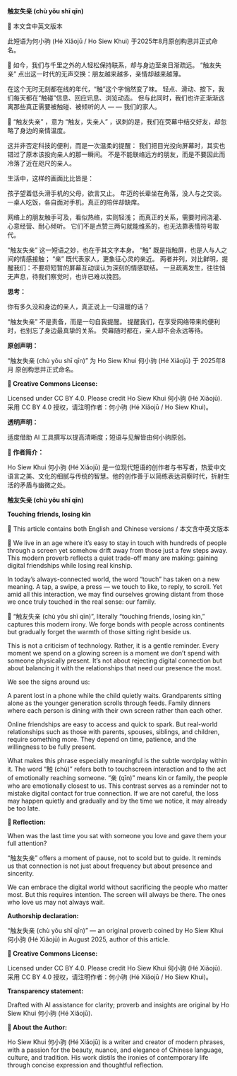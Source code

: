 <!--
[Metadata]
title: "触友失亲 (chù yǒu shī qīn)"
author: Ho Siew Khui (何小驹 Hé Xiǎojū)
license: CC-BY-4.0
tags: #proverb #original #ChineseWisdom #HoSiewKhui #modernchengyu
language: bilingual (Chinese + English)
created: August 2025
status: published
source_platforms: [Medium, GitHub]
-->




**触友失亲 (chù yǒu shī qīn)**

📜 本文含中英文版本

此短语为何小驹 (Hé Xiǎojū / Ho Siew Khui) 于2025年8月原创构思并正式命名。

📖 如今，我们与千里之外的人轻松保持联系，却与身边至亲日渐疏远。
“触友失亲” 点出这一时代的无声交换：朋友越来越多，亲情却越来越薄。

在这个无时无刻都在线的年代，“触”这个字悄然变了味。
轻点、滑动、按下，我们每天都在“触碰”信息、回应讯息、浏览动态。
但与此同时，我们也许正渐渐远离那些真正需要被触碰、被倾听的人 — — 我们的家人。

📜 “触友失亲” ，意为 “触友，失亲人” ，讽刺的是，我们在荧幕中结交好友，却忽略了身边的亲情温度。

这并非否定科技的便利，而是一次温柔的提醒：
我们把目光投向屏幕时，其实也错过了原本该投向亲人的那一瞬间。
不是不能联络远方的朋友，而是不要因此而冷落了近在咫尺的亲人。

生活中，这样的画面比比皆是：

孩子望着低头滑手机的父母，欲言又止。
年迈的长辈坐在角落，没人与之交谈。
一桌人吃饭，各自面对手机，真正的陪伴却缺席。

网络上的朋友触手可及，看似热络，实则轻浅；
而真正的关系，需要时间浇灌、心意经营、耐心倾听。
它们不是点赞三两句就能维系的，也无法靠表情符号取代。

“触友失亲” 这一短语之妙，也在于其文字本身。
“触” 既是指触屏，也是人与人之间的情感接触；
“亲” 既代表家人，更象征心灵的亲近。
两者并列，对比鲜明，提醒我们：不要将短暂的屏幕互动误认为深刻的情感联结。
一旦疏离发生，往往悄无声息，待我们察觉时，也许已难以挽回。

**思考：**

你有多久没和身边的亲人，真正说上一句温暖的话？

“触友失亲” 不是责备，而是一句自我提醒。
提醒我们，在享受网络带来的便利时，也别忘了身边最真挚的关系。
荧幕随时都在，亲人却不会永远等待。

**原创声明：**

“触友失亲 (chù yǒu shī qīn)” 为 Ho Siew Khui 何小驹 (Hé Xiǎojū) 于 2025年8月 原创构思并正式命名。

**🌿 Creative Commons License:**

Licensed under CC BY 4.0. Please credit Ho Siew Khui 何小驹 (Hé Xiǎojū).
采用 CC BY 4.0 授权，请注明作者：何小驹 (Hé Xiǎojū / Ho Siew Khui)。

**透明声明：**

适度借助 AI 工具撰写以提高清晰度；短语与见解皆由何小驹原创。

**🌿 作者简介：**

Ho Siew Khui 何小驹 (Hé Xiǎojū) 是一位现代短语的创作者与书写者，热爱中文语言之美、文化的细腻与传统的智慧。他的创作善于以简练表达洞察时代，折射生活的矛盾与幽微之处。





**触友失亲 (chù yǒu shī qīn)**

**Touching friends, losing kin**

📜 This article contains both English and Chinese versions / 本文含中英文版本

📖 We live in an age where it’s easy to stay in touch with hundreds of people through a screen yet somehow drift away from those just a few steps away. This modern proverb reflects a quiet trade-off many are making: gaining digital friendships while losing real kinship.

In today’s always-connected world, the word “touch” has taken on a new meaning. A tap, a swipe, a press — we touch to like, to reply, to scroll. Yet amid all this interaction, we may find ourselves growing distant from those we once truly touched in the real sense: our family.

📜 “触友失亲 (chù yǒu shī qīn)”, literally “touching friends, losing kin,” captures this modern irony. We forge bonds with people across continents but gradually forget the warmth of those sitting right beside us.

This is not a criticism of technology. Rather, it is a gentle reminder. Every moment we spend on a glowing screen is a moment we don’t spend with someone physically present. It’s not about rejecting digital connection but about balancing it with the relationships that need our presence the most.

We see the signs around us:

A parent lost in a phone while the child quietly waits.
Grandparents sitting alone as the younger generation scrolls through feeds.
Family dinners where each person is dining with their own screen rather than each other.

Online friendships are easy to access and quick to spark. But real-world relationships such as those with parents, spouses, siblings, and children, require something more. They depend on time, patience, and the willingness to be fully present.

What makes this phrase especially meaningful is the subtle wordplay within it. The word “触 (chù)” refers both to touchscreen interaction and to the act of emotionally reaching someone. “亲 (qīn)” means kin or family, the people who are emotionally closest to us. This contrast serves as a reminder not to mistake digital contact for true connection. If we are not careful, the loss may happen quietly and gradually and by the time we notice, it may already be too late.

**🌱 Reflection:**

When was the last time you sat with someone you love and gave them your full attention?

“触友失亲” offers a moment of pause, not to scold but to guide. It reminds us that connection is not just about frequency but about presence and sincerity.

We can embrace the digital world without sacrificing the people who matter most. But this requires intention. The screen will always be there. The ones who love us may not always wait.

**Authorship declaration:**

“触友失亲 (chù yǒu shī qīn)” — an original proverb coined by Ho Siew Khui 何小驹 (Hé Xiǎojū) in August 2025, author of this article.

**🌿 Creative Commons License:**

Licensed under CC BY 4.0. Please credit Ho Siew Khui 何小驹 (Hé Xiǎojū).
采用 CC BY 4.0 授权，请注明作者：何小驹 (Hé Xiǎojū / Ho Siew Khui)。

**Transparency statement:**

Drafted with AI assistance for clarity; proverb and insights are original by Ho Siew Khui 何小驹 (Hé Xiǎojū).

**🌿 About the Author:**

Ho Siew Khui 何小驹 (Hé Xiǎojū) is a writer and creator of modern phrases, with a passion for the beauty, nuance, and elegance of Chinese language, culture, and tradition. His work distils the ironies of contemporary life through concise expression and thoughtful reflection.






